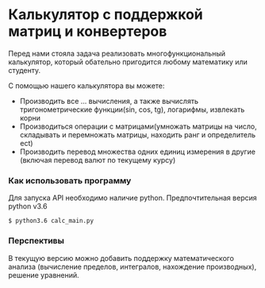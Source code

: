 # Калькулятор с поддержкой матриц и конвертеров

Перед нами стояла задача реализовать многофункциональный калькулятор, который обательно пригодится любому математику или студенту.

С помощью нашего калькулятора вы можете:
  - Производить все ... вычисления, а также вычислять тригонометрические функции(sin, cos, tg), логарифмы, извлекать корни
  - Производиться операции с матрицами(умножать матрицы на число, складывать и перемножать матрицы, находить ранг и определитель ect)
  - Производить перевод множества одних единиц измерения в другие (включая перевод валют по текущему курсу)
  
### Как использовать программу

Для запуска API необходимо наличие python. Предпочтительная версия python v3.6
```
$ python3.6 calc_main.py
```
### Перспективы
В текущую версию можно добавить поддержку математического анализа (вычисление пределов, интегралов, нахождение производных), решение уравнений.
